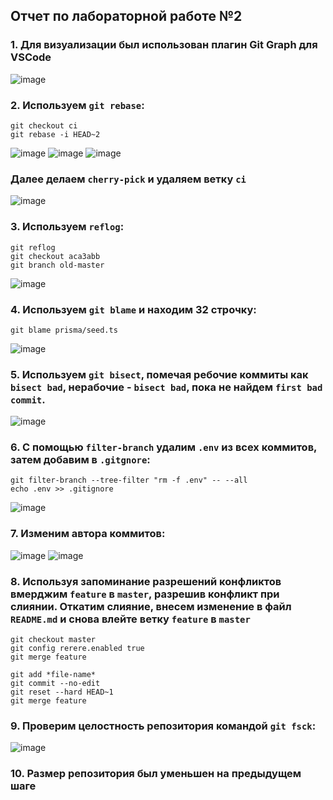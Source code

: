 ## Отчет по лабораторной работе №2

### 1. Для визуализации был использован плагин Git Graph для VSCode
![image](https://user-images.githubusercontent.com/64983176/197629329-45fe6a03-869e-4ee4-a1b0-e11794285935.png)

### 2.  Используем `git rebase`:   
```
git checkout ci
git rebase -i HEAD~2
```
![image](https://user-images.githubusercontent.com/64983176/197629401-5bf868d7-57fb-4c40-b95a-2b55d65deeda.png)
![image](https://user-images.githubusercontent.com/64983176/197629430-09fba8a7-9cdd-4a95-9ccf-b1b10c99800d.png)
![image](https://user-images.githubusercontent.com/64983176/197629446-eebfd219-d99f-418d-afef-d78147787bb5.png)
### Далее делаем `cherry-pick` и удаляем ветку `ci`
![image](https://user-images.githubusercontent.com/64983176/197629457-8481f9bf-7655-4011-8494-3c92380e2d38.png)

### 3.  Используем `reflog`:
```
git reflog
git checkout aca3abb
git branch old-master
```
![image](https://user-images.githubusercontent.com/64983176/197629459-83e40026-5f06-454b-9984-44de67e8d4e7.png)

### 4.  Используем `git blame` и находим 32 строчку:
```
git blame prisma/seed.ts
```
![image](https://user-images.githubusercontent.com/64983176/197629469-f3a40f9f-8ae2-440b-9a81-8c34fee2da2d.png)

### 5. Используем `git bisect`, помечая ребочие коммиты как `bisect bad`, нерабочие - `bisect bad`, пока не найдем `first bad commit`.
![image](https://user-images.githubusercontent.com/64983176/197629479-c291b1b5-73a1-4601-9768-2737676d9fa8.png)

### 6. С помощью `filter-branch` удалим `.env` из всех коммитов, затем добавим в `.gitgnore`:
```
git filter-branch --tree-filter "rm -f .env" -- --all
echo .env >> .gitignore
```
![image](https://user-images.githubusercontent.com/64983176/197629492-fb10cdbd-1c0a-4c77-956b-f186390ea799.png)

### 7. Изменим автора коммитов:
![image](https://user-images.githubusercontent.com/64983176/197629498-0ceef320-45a0-4975-95f3-f7153151e5c5.png)
![image](https://user-images.githubusercontent.com/64983176/197629505-d51ebe7a-4182-4ada-bd3c-a2f5457b98b2.png)

### 8. Используя запоминание разрешений конфликтов вмерджим `feature` в `master`, разрешив конфликт при слиянии. Откатим слияние, внесем изменение в файл `README.md` и снова влейте ветку `feature` в `master`
```
git checkout master
git config rerere.enabled true
git merge feature
```

```
git add *file-name*
git commit --no-edit
git reset --hard HEAD~1
git merge feature
```

### 9. Проверим целостность репозитория командой `git fsck`:
![image](https://user-images.githubusercontent.com/64983176/197629515-28cb37eb-eba3-42aa-bf33-3d1a044b5064.png)

### 10. Размер репозитория был уменьшен на предыдущем шаге
